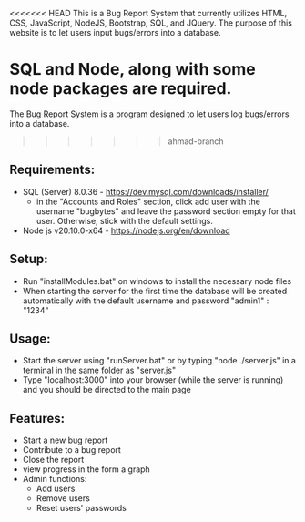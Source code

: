 <<<<<<< HEAD
This is a Bug Report System that currently utilizes HTML, CSS, JavaScript, NodeJS, Bootstrap, SQL, and JQuery. The purpose of this website is to let users input bugs/errors into a database. 

SQL and Node, along with some node packages are required.
=======
The Bug Report System is a program designed to let users log bugs/errors into a database. 
>>>>>>> ahmad-branch

## Requirements: ##
- SQL (Server) 8.0.36 - https://dev.mysql.com/downloads/installer/
	- in the "Accounts and Roles" section, click add user with the username "bugbytes" and leave the password section empty for that user. Otherwise, stick with the default settings.
- Node js v20.10.0-x64 - https://nodejs.org/en/download

## Setup: ##
- Run "installModules.bat" on windows to install the necessary node files
- When starting the server for the first time the database will be created automatically with the default username and password "admin1" : "1234"

## Usage: ##
- Start the server using "runServer.bat" or by typing "node ./server.js" in a terminal in the same folder as "server.js"
- Type "localhost:3000" into your browser (while the server is running) and you should be directed to the main page

## Features: ##
- Start a new bug report
- Contribute to a bug report
- Close the report 
- view progress in the form a graph
- Admin functions:
	- Add users
	- Remove users
	- Reset users' passwords
